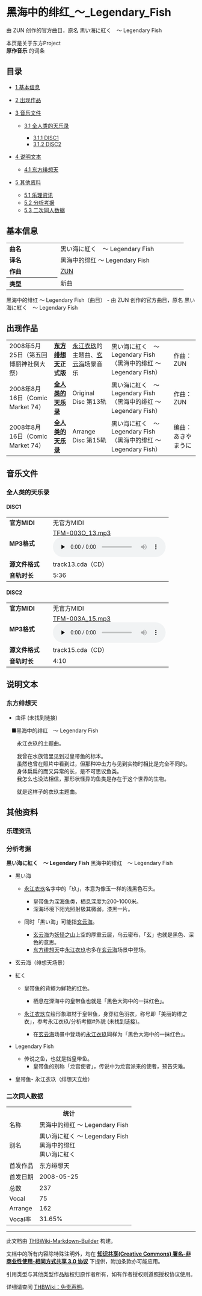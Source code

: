 # 黑海中的绯红_～_Legendary_Fish

<!-- source html: G:\repos\THBWiki-Markdown-Builder\THBWikiMarkdown\Temp\main\5\53\ns0%3A%E9%BB%91%E6%B5%B7%E4%B8%AD%E7%9A%84%E7%BB%AF%E7%BA%A2_%EF%BD%9E_Legendary_Fish.html -->

由 ZUN 创作的官方曲目，原名 黒い海に紅く　～ Legendary Fish

本页是关于东方Project  
 **原作音乐** 的词条

## 目录

- [1 基本信息](#基本信息)
- [2 出现作品](#出现作品)
- [3 音乐文件](#音乐文件)

  - [3.1 全人类的天乐录](#全人类的天乐录)

    - [3.1.1 DISC1](#DISC1)
    - [3.1.2 DISC2](#DISC2)






- [4 说明文本](#说明文本)

  - [4.1 东方绯想天](#东方绯想天)



- [5 其他资料](#其他资料)

  - [5.1 乐理资讯](#乐理资讯)
  - [5.2 分析考据](#分析考据)
  - [5.3 二次同人数据](#二次同人数据)








## 基本信息

<table><tbody><tr><td style="width:120px"><b>曲名</b></td><td style="width:320px">黒い海に紅く　～ Legendary Fish</td></tr><tr><td><b>译名</b></td><td>黑海中的绯红 ～ Legendary Fish</td></tr><tr><td><b>作曲</b></td><td><a href="./ZUN.md" title="ZUN">ZUN</a></td></tr><tr><th style="text-align: left;"><b>类型</b></th><td>新曲</td></tr></tbody></table>

黑海中的绯红 ～ Legendary Fish（曲目） - 由 ZUN 创作的官方曲目，原名 黒い海に紅く　～ Legendary Fish

## 出现作品

<table>
<tbody><tr><td>2008年5月25日（第五回 博丽神社例大祭）</td><td><b><a href="./东方绯想天.md" title="东方绯想天">东方绯想天</a>正式版</b></td><td><a href="./永江衣玖.md" title="永江衣玖">永江衣玖</a>的主题曲、<a href="./玄云海.md" title="玄云海">玄云海</a>场景音乐</td><td style="padding-left:5px;">黒い海に紅く　～ Legendary Fish（黑海中的绯红 ～ Legendary Fish）</td><td style="padding-left:10px;">作曲：ZUN</td></tr>
<tr><td>2008年8月16日（Comic Market 74）</td><td><b><a href="./全人类的天乐录.md" title="全人类的天乐录">全人类的天乐录</a></b></td><td>Original Disc 第13轨</td><td style="padding-left:5px;">黒い海に紅く　～ Legendary Fish（黑海中的绯红 ～ Legendary Fish）</td><td style="padding-left:10px;">作曲：ZUN</td></tr>
<tr><td>2008年8月16日（Comic Market 74）</td><td><b><a href="./全人类的天乐录.md" title="全人类的天乐录">全人类的天乐录</a></b></td><td>Arrange Disc 第15轨</td><td style="padding-left:5px;">黒い海に紅く　～ Legendary Fish（黑海中的绯红 ～ Legendary Fish）</td><td style="padding-left:10px;">编曲：あきやまうに</td></tr>
</tbody></table>



## 音乐文件

### 全人类的天乐录

#### DISC1

<table><tbody><tr class="mw-empty-elt"></tr><tr><td width="100"><b>官方MIDI</b></td><td>无官方MIDI</td></tr><tr><td><b>MP3格式</b></td><td><a href="./文件-TFM-003O_13.mp3.md" title="文件:TFM-003O 13.mp3">TFM-003O_13.mp3</a><br><audio src="https://upload.thwiki.cc/6/65/TFM-003O_13.mp3" loop="" controls="" preload="none"></audio></td></tr><tr><td><b>源文件格式</b></td><td>track13.cda（CD）</td></tr><tr><td><b>音轨时长</b></td><td>5:36</td></tr></tbody></table>



#### DISC2

<table><tbody><tr class="mw-empty-elt"></tr><tr><td width="100"><b>官方MIDI</b></td><td>无官方MIDI</td></tr><tr><td><b>MP3格式</b></td><td><a href="./文件-TFM-003A_15.mp3.md" title="文件:TFM-003A 15.mp3">TFM-003A_15.mp3</a><br><audio src="https://upload.thwiki.cc/7/7f/TFM-003A_15.mp3" loop="" controls="" preload="none"></audio></td></tr><tr><td><b>源文件格式</b></td><td>track15.cda（CD）</td></tr><tr><td><b>音轨时长</b></td><td>4:10</td></tr></tbody></table>



## 说明文本

### 东方绯想天
- 曲评 (未找到链接)

　■黑海中的绯红　～ Legendary Fish  
  
　　永江衣玖的主题曲。  
  
　　我曾在水族馆里见到过皇带鱼的标本。  
　　虽然也曾在照片中看到过，但那种冲击力与见到实物时相比是完全不同的。  
　　身体扁扁的而又异常的长，是不可思议鱼类。  
　　我怎么也没法相信，那形状怪异的鱼类是存在于这个世界的生物。  
  
　　就是这样子的衣玖主题曲。

## 其他资料

### 乐理资讯

### 分析考据
  
 **黒い海に紅く　～ Legendary Fish**  黑海中的绯红　～ Legendary Fish
  

- 黒い海
  - [永江衣玖](./永江衣玖.md)名字中的「玖」，本意为像玉一样的浅黑色石头。
    - 皇带鱼为深海鱼类，栖息深度为200-1000米。
    - 深海环境下阳光照射极其微弱，漆黑一片。

  - 同时「黒い海」可能指[玄云海](./玄云海.md)。
    - [玄云海](./玄云海.md)为[妖怪之山](./妖怪之山.md)上空的厚重云层，乌云密布，「玄」也就是黑色、深色的意思。
    - [东方绯想天](./东方绯想天.md)中[永江衣玖](./永江衣玖.md)也多在[玄云海](./玄云海.md)场景中登场。



- [](./文件-玄云海（绯想天场景）.png.md)玄云海（绯想天场景）

- 紅く
  - 皇带鱼的背鳍为鲜艳的红色。
    - 栖息在深海中的皇带鱼也就是「黑色大海中的一抹红色」。

  - [永江衣玖](./永江衣玖.md)立绘形象取材于皇带鱼，身穿红色羽衣，称号即「美丽的绯之衣」，参考永江衣玖/分析考据#外貌 (未找到链接)。
    - 在[玄云海](./玄云海.md)场景中登场的[永江衣玖](./永江衣玖.md)同样为「黑色大海中的一抹红色」。


- Legendary Fish
  - 传说之鱼，也就是指皇带鱼。
    - 皇带鱼的别称「龙宫使者」，传说中为龙宫派来的使者，预告灾难。



- [](./文件-皇带鱼.jpg.md)皇带鱼- [](./文件-永江衣玖（绯想天立绘）.png.md)永江衣玖（绯想天立绘）


### 二次同人数据

<table><tbody><tr><th colspan="2">统计</th></tr>
<tr><td>名称</td><td>黑海中的绯红 ～ Legendary Fish</td></tr>
<tr><td>别名</td><td>黒い海に紅く ～ Legendary Fish<br>黑海中的绯红<br>黒い海に紅く</td></tr>
<tr><td>首发作品</td><td>东方绯想天</td></tr>
<tr><td>首发日期</td><td>2008-05-25</td></tr>
<tr><td>总数</td><td>237</td></tr>
<tr><td>Vocal</td><td>75</td></tr>
<tr><td>Arrange</td><td>162</td></tr>
<tr><td>Vocal率</td><td>31.65%</td></tr>
</tbody></table>




  
  

  





---

此文档由 [THBWiki-Markdown-Builder](https://github.com/Delsin-Yu/THBWiki-Markdown-Builder) 构建。

文档中的所有内容除特殊注明外，均在 [**知识共享(Creative Commons) 署名-非商业性使用-相同方式共享 3.0 协议**](https://creativecommons.org/licenses/by-sa/3.0/deed.zh-hans) 下提供，附加条款亦可能应用。

引用类型与其他类型作品版权归原作者所有，如有作者授权则遵照授权协议使用。

详细请查阅 [THBWiki：免责声明](https://thbwiki.cc/THBWiki:%E5%85%8D%E8%B4%A3%E5%A3%B0%E6%98%8E)。

